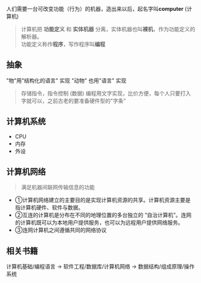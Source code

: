 人们需要一台可改变功能（行为）的机器，造出来以后，起名字叫**computer** (计算机)
> 计算机把 **功能定义** 和 **实体机器** 分离，实体机器也叫**裸机**，作为功能定义的解析器。  
> 功能定义称作**程序**，写作程序叫**编程**
<!--more-->

## 抽象
"物"用"结构化的语言" 实现
"动物" 也用"语言" 实现

> 存储指令，指令控制 (数据)
> 编程用文字实现，比价方便，每个人只要打入字就可以，之前古老的要准备硬件型的"字条"
## 计算机系统
- CPU 
- 内存
- 外设

## 计算机网络 
> 满足机器间联网传输信息的功能

- ①计算机网络建立的主要目的是实现计算机资源的共享。计算机资源主要是指计算机硬件、软件与数据。
- ②互连的计算机是分布在不同的地理位置的多台独立的 “自治计算机”。连网的计算机既可以为本地用户提供服务，也可以为远程用户提供网络服务。
- ③连网计算机之间遵循共同的网络协议


## 相关书籍
计算机基础/编程语言
→
软件工程/数据库/计算机网络
→
数据结构/组成原理/操作系统
